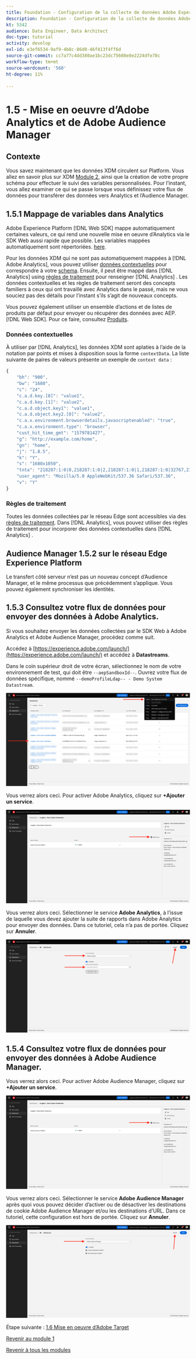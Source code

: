 ```yaml
---
title: Foundation - Configuration de la collecte de données Adobe Experience Platform et de l’extension du SDK Web - Mise en oeuvre d’Adobe Analytics et de Adobe Audience Manager
description: Foundation - Configuration de la collecte de données Adobe Experience Platform et de l’extension du SDK Web - Mise en oeuvre d’Adobe Analytics et de Adobe Audience Manager
kt: 5342
audience: Data Engineer, Data Architect
doc-type: tutorial
activity: develop
exl-id: e3ef6534-9af9-4b8c-86d0-46f413f4ff6d
source-git-commit: cc7a77c4dd380ae1bc23dc75608e8e2224dfe78c
workflow-type: tm+mt
source-wordcount: '560'
ht-degree: 11%

---
```


# 1.5 - Mise en oeuvre d’Adobe Analytics et de Adobe Audience Manager

## Contexte

Vous savez maintenant que les données XDM circulent sur Platform. Vous allez en savoir plus sur XDM [Module 2](./../module2/data-ingestion.md), ainsi que la création de votre propre schéma pour effectuer le suivi des variables personnalisées. Pour l’instant, vous allez examiner ce qui se passe lorsque vous définissez votre flux de données pour transférer des données vers Analytics et l’Audience Manager.

## 1.5.1 Mappage de variables dans Analytics

Adobe Experience Platform [!DNL Web SDK] mappe automatiquement certaines valeurs, ce qui rend une nouvelle mise en oeuvre d’Analytics via le SDK Web aussi rapide que possible. Les variables mappées automatiquement sont répertoriées. [here](https://experienceleague.adobe.com/docs/experience-platform/edge/data-collection/adobe-analytics/automatically-mapped-vars.html#data-collection).

Pour les données XDM qui ne sont pas automatiquement mappées à [!DNL Adobe Analytics], vous pouvez utiliser [données contextuelles](https://experienceleague.adobe.com/docs/analytics/implementation/vars/page-vars/contextdata.html?lang=fr) pour correspondre à votre [schema](https://experienceleague.adobe.com/docs/experience-platform/xdm/schema/composition.html?lang=fr). Ensuite, il peut être mappé dans [!DNL Analytics] using [règles de traitement](https://experienceleague.adobe.com/docs/analytics/admin/admin-tools/processing-rules/processing-rules-configuration/t-processing-rules.html?lang=fr) pour renseigner [!DNL Analytics] . Les données contextuelles et les règles de traitement seront des concepts familiers à ceux qui ont travaillé avec Analytics dans le passé, mais ne vous souciez pas des détails pour l’instant s’ils s’agit de nouveaux concepts.

Vous pouvez également utiliser un ensemble d’actions et de listes de produits par défaut pour envoyer ou récupérer des données avec AEP. [!DNL Web SDK]. Pour ce faire, consultez [Produits](https://experienceleague.adobe.com/docs/experience-platform/edge/data-collection/collect-commerce-data.html?lang=en#data-collection).

### Données contextuelles

À utiliser par [!DNL Analytics], les données XDM sont aplaties à l’aide de la notation par points et mises à disposition sous la forme `contextData`. La liste suivante de paires de valeurs présente un exemple de `context data` :

```javascript
{
    "bh": "900",
    "bw": "1680",
    "c": "24",
    "c.a.d.key.[0]": "value1",
    "c.a.d.key.[1]": "value2",
    "c.a.d.object.key1": "value1",
    "c.a.d.object.key2.[0]": "value2",
    "c.a.x.environment.browserdetails.javascriptenabled": "true",
    "c.a.x.environment.type": "browser",
    "cust_hit_time_gmt": "1579781427",
    "g": "http://example.com/home",
    "gn": "home",
    "j": "1.8.5",
    "k": "Y",
    "s": "1680x1050",
    "tnta": "218287:1:0|0,218287:1:0|2,218287:1:0|1,218287:1:0|32767,218287:1:01,218287:1:0|0,218287:1:0|1,218287:1:0|0,218287:1:0|1",
    "user_agent": "Mozilla/5.0 AppleWebKit/537.36 Safari/537.36",
    "v": "Y"
}
```

### Règles de traitement

Toutes les données collectées par le réseau Edge sont accessibles via des [règles de traitement](https://experienceleague.adobe.com/docs/analytics/admin/admin-tools/processing-rules/processing-rules-configuration/t-processing-rules.html). Dans [!DNL Analytics], vous pouvez utiliser des règles de traitement pour incorporer des données contextuelles dans [!DNL Analytics] .

## Audience Manager 1.5.2 sur le réseau Edge Experience Platform

Le transfert côté serveur n’est pas un nouveau concept d’Audience Manager, et le même processus que précédemment s’applique. Vous pouvez également synchroniser les identités.

## 1.5.3 Consultez votre flux de données pour envoyer des données à Adobe Analytics.

Si vous souhaitez envoyer les données collectées par le SDK Web à Adobe Analytics et Adobe Audience Manager, procédez comme suit.

Accédez à [https://experience.adobe.com/launch/](https://experience.adobe.com/launch/) et accédez à **Datastreams**.

Dans le coin supérieur droit de votre écran, sélectionnez le nom de votre environnement de test, qui doit être `--aepSandboxId--`. Ouvrez votre flux de données spécifique, nommé `--demoProfileLdap-- - Demo System Datastream`.

![Cliquez sur l’icône Edge Configuration dans le volet de navigation de gauche.](./images/edgeconfig1b.png)

Vous verrez alors ceci. Pour activer Adobe Analytics, cliquez sur **+Ajouter un service**.

![Débogueur AEP](./images/aa2.png)

Vous verrez alors ceci. Sélectionner le service **Adobe Analytics**, à l’issue de laquelle vous devez ajouter la suite de rapports dans Adobe Analytics pour envoyer des données. Dans ce tutoriel, cela n’a pas de portée. Cliquez sur **Annuler**.

![Débogueur AEP](./images/aa3.png)

## 1.5.4 Consultez votre flux de données pour envoyer des données à Adobe Audience Manager.

Vous verrez alors ceci. Pour activer Adobe Audience Manager, cliquez sur **+Ajouter un service**.

![Débogueur AEP](./images/aa2.png)

Vous verrez alors ceci. Sélectionner le service **Adobe Audience Manager** après quoi vous pouvez décider d’activer ou de désactiver les destinations de cookie Adobe Audience Manager et/ou les destinations d’URL. Dans ce tutoriel, cette configuration est hors de portée. Cliquez sur **Annuler**.

![Débogueur AEP](./images/aam1.png)

Étape suivante : [1.6 Mise en oeuvre d’Adobe Target](./ex6.md)

[Revenir au module 1](./data-ingestion-launch-web-sdk.md)

[Revenir à tous les modules](./../../overview.md)
